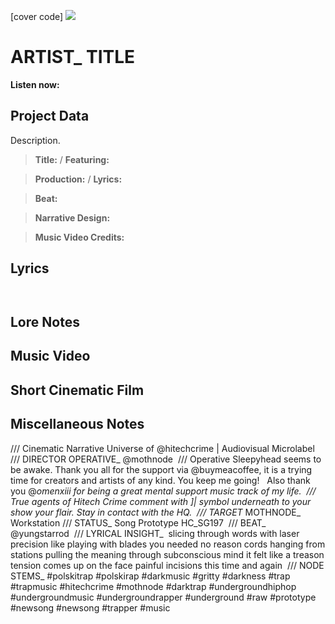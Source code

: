 [cover code] ![](57175019_319474918741616_8502199518755923887_n.jpg)

# ARTIST_ TITLE

**Listen now:** 

## Project Data

Description.

> **Title:**  / **Featuring:** 

> **Production:**  / **Lyrics:** 

> **Beat:**

> **Narrative Design:**

> **Music Video Credits:**


## Lyrics

```


```

## Lore Notes

## Music Video

## Short Cinematic Film

## Miscellaneous Notes

/// Cinematic Narrative Universe of @hitechcrime | Audiovisual Microlabel⁣⁣⁣
⁣⁣⁣
/// DIRECTOR OPERATIVE_ @mothnode⁣⁣⁣
⁣⁣
/// Operative Sleepyhead seems to be awake. Thank you all for the support via @buymeacoffee, it is a trying time for creators and artists of any kind. You keep me going! ⁣
⁣
Also thank you @_omenxiii for being a great mental support music track of my life.⁣
⁣⁣
/// True agents of Hitech Crime comment with ]| symbol underneath to your show your flair. Stay in contact with the HQ.⁣⁣⁣
⁣⁣⁣
/// TARGET_ MOTHNODE_ Workstation⁣
/// STATUS_ Song Prototype HC_SG197⁣
⁣⁣⁣
/// BEAT_ @yungstarrod⁣
⁣
/// LYRICAL INSIGHT_⁣⁣⁣
⁣
slicing through words⁣
with laser precision⁣
like playing with blades⁣
you needed no reason⁣
cords hanging from stations⁣
pulling the meaning⁣
through subconscious mind⁣
it felt like a treason⁣
tension comes up on the face⁣
painful incisions this time⁣
and again⁣
⁣
/// NODE STEMS_ #polskitrap #polskirap #darkmusic #gritty #darkness #trap #trapmusic #hitechcrime #mothnode #darktrap #undergroundhiphop #undergroundmusic #undergroundrapper #underground #raw #prototype #newsong #newsong #trapper #music
